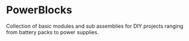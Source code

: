 # PowerBlocks
Collection of basic modules and sub assemblies for DIY projects ranging from battery packs to power supplies.
